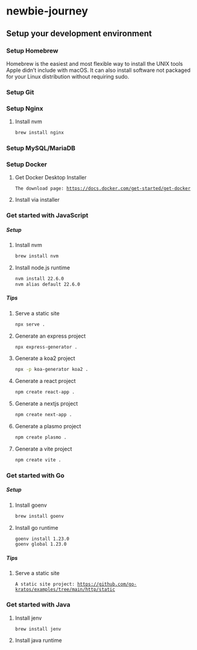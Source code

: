 # newbie-journey

## Setup your development environment

### Setup Homebrew
Homebrew is the easiest and most flexible way to install the UNIX tools Apple didn’t include with macOS. It can also install software not packaged for your Linux distribution without requiring sudo.

### Setup Git

### Setup Nginx
1. Install nvm
   ```bash
   brew install nginx
   ```

### Setup MySQL/MariaDB

### Setup Docker
1. Get Docker Desktop Installer
   <pre>
   <code>The download page: <a href="https://docs.docker.com/get-started/get-docker">https://docs.docker.com/get-started/get-docker</a></code>
   </pre>
2. Install via installer

### Get started with JavaScript
##### Setup
1. Install nvm
   ```bash
   brew install nvm
   ```
2. Install node.js runtime
   ```bash
   nvm install 22.6.0
   nvm alias default 22.6.0
   ```
##### Tips
1. Serve a static site
   ```bash
   npx serve .
   ```
2. Generate an express project
   ```bash
   npx express-generator .
   ```
3. Generate a koa2 project
   ```bash
   npx -p koa-generator koa2 .
   ```   
4. Generate a react project
   ```bash
   npm create react-app .
   ```
5. Generate a nextjs project
   ```bash
   npm create next-app .
   ```
6. Generate a plasmo project
   ```bash
   npm create plasmo .
   ```
7. Generate a vite project
   ```bash
   npm create vite .
   ```

### Get started with Go
##### Setup
1. Install goenv
   ```bash
   brew install goenv
   ```
2. Install go runtime
   ```bash
   goenv install 1.23.0
   goenv global 1.23.0
   ```
##### Tips
1. Serve a static site
   <pre>
   <code>A static site project: <a href="https://github.com/go-kratos/examples/tree/main/http/static">https://github.com/go-kratos/examples/tree/main/http/static</a></code>
   </pre>

### Get started with Java
1. Install jenv
   ```bash
   brew install jenv
   ```
2. Install java runtime
